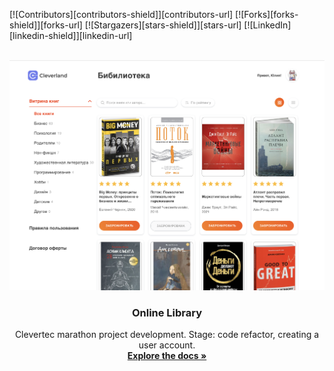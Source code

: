 [![Contributors][contributors-shield]][contributors-url]
[![Forks][forks-shield]][forks-url]
[![Stargazers][stars-shield]][stars-url]
[![LinkedIn][linkedin-shield]][linkedin-url]

<br />
<div align="center">

 <img src="content/images/main.png" alt="Logo">

 <h3 align="center">Online Library</h3>
 <p>Clevertec marathon project development. Stage: code refactor, creating a user account.
 
  <br />
    <a href="https://github.com/Julia-Kovalchuk/clevertec-frontend-lab-project"><strong>Explore the docs »</strong></a>
    <br />
    <br />
    <!-- This site is live <a href="https://julia-kovalchuk.github.io/react-pixema/">here</a> -->
 
 </p>

